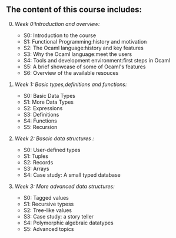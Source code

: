 ## The content of this course includes:  
0. _Week 0:Introduction and overview:_
    * S0: Introduction to the course
    * S1: Functional Programming:history and motivation
    * S2: The Ocaml language:history and key features
    * S3: Why the Ocaml language:meet the users
	* S4: Tools and development environment:first steps in Ocaml
	* S5: A brief showcase of some of Ocaml's features
	* S6: Overview of the available resouces
	
	
1. _Week 1: Basic types,definitions and functions:_	
    * S0: Basic Data Types
	* S1: More Data Types
	* S2: Expressions
	* S3: Definitions
	* S4: Functions
	* S5: Recursion
	
	
2. _Week 2: Bascic data structures :_	
    * S0: User-defined types
	* S1: Tuples 
	* S2: Records 
	* S3: Arrays
	* S4: Case study: A small typed database
	
	
3. _Week 3: More advanced data structures:_	
    * S0: Tagged values
	* S1: Recursive typess
	* S2: Tree-like values 
	* S3: Case study: a story teller
	* S4: Polymorphic algebraic datatypes 
	* S5: Advanced topics